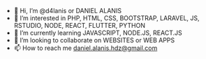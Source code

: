 - 👋 Hi, I’m @d4lanis or DANIEL ALANIS
- 👀 I’m interested in PHP, HTML, CSS, BOOTSTRAP, LARAVEL, JS, RSTUDIO, NODE, REACT, FLUTTER, PYTHON
- 🌱 I’m currently learning JAVASCRIPT, NODE.JS, REACT.JS
- 💞️ I’m looking to collaborate on WEBSITES  or WEB APPS
- 📫 How to reach me daniel.alanis.hdz@gmail.com

<!---
d4lanis/d4lanis is a ✨ special ✨ repository because its `README.md` (this file) appears on your GitHub profile.
You can click the Preview link to take a look at your changes.
--->
